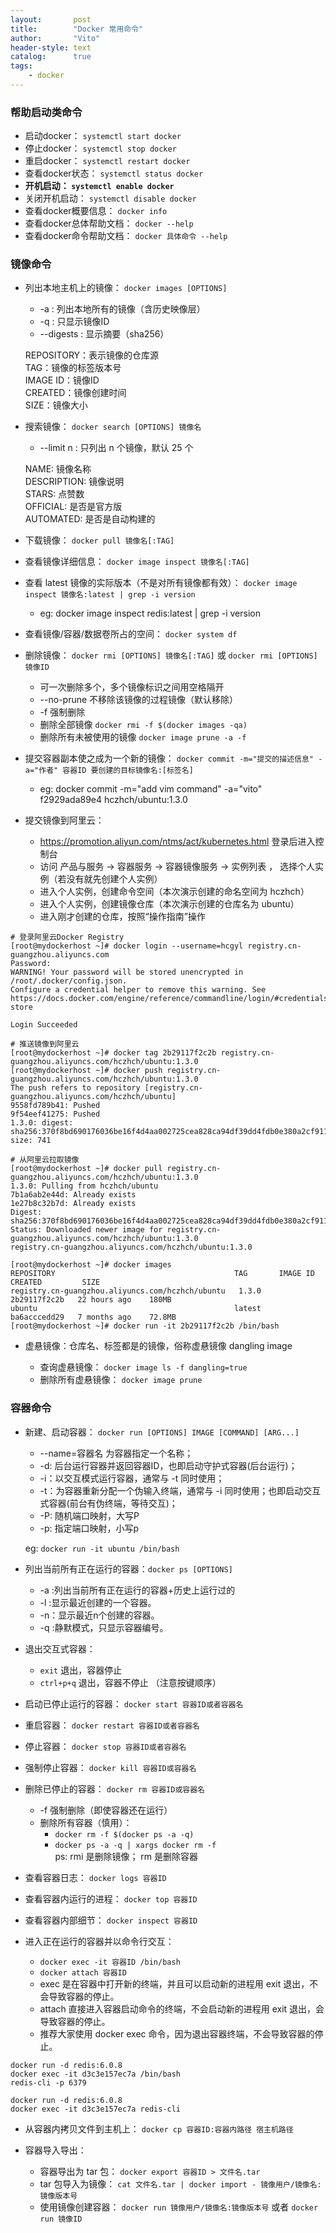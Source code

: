 ```yaml
---
layout:       post
title:        "Docker 常用命令"
author:       "Vito"
header-style: text
catalog:      true
tags:
    - docker
---
```


### 帮助启动类命令
* 启动docker： `systemctl start docker`
* 停止docker： `systemctl stop docker`
* 重启docker： `systemctl restart docker`
* 查看docker状态： `systemctl status docker`
* **开机启动： `systemctl enable docker`**
* 关闭开机启动： `systemctl disable docker`
* 查看docker概要信息： `docker info`
* 查看docker总体帮助文档： `docker --help`
* 查看docker命令帮助文档： `docker 具体命令 --help`

### 镜像命令
* 列出本地主机上的镜像： `docker images [OPTIONS]`
  + -a : 列出本地所有的镜像（含历史映像层）
  + -q : 只显示镜像ID
  + --digests : 显示摘要（sha256）

  REPOSITORY：表示镜像的仓库源  
  TAG：镜像的标签版本号  
  IMAGE ID：镜像ID  
  CREATED：镜像创建时间  
  SIZE：镜像大小


* 搜索镜像： `docker search [OPTIONS] 镜像名`
  + --limit n : 只列出 n 个镜像，默认 25 个

  NAME: 镜像名称  
  DESCRIPTION: 镜像说明  
  STARS: 点赞数  
  OFFICIAL: 是否是官方版  
  AUTOMATED: 是否是自动构建的


* 下载镜像： `docker pull 镜像名[:TAG]`


* 查看镜像详细信息： `docker image inspect 镜像名[:TAG]`


* 查看 latest 镜像的实际版本（不是对所有镜像都有效）： `docker image inspect 镜像名:latest | grep -i version`
  + eg: docker image inspect redis:latest \| grep -i version


* 查看镜像/容器/数据卷所占的空间： `docker system df`


* 删除镜像： `docker rmi [OPTIONS] 镜像名[:TAG]`  或  `docker rmi [OPTIONS] 镜像ID`
  + 可一次删除多个，多个镜像标识之间用空格隔开
  + --no-prune 不移除该镜像的过程镜像（默认移除）
  + -f 强制删除
  + 删除全部镜像 `docker rmi -f $(docker images -qa)`
  + 删除所有未被使用的镜像 `docker image prune -a -f`


* 提交容器副本使之成为一个新的镜像： `docker commit -m="提交的描述信息" -a="作者" 容器ID 要创建的目标镜像名:[标签名]`
  + eg: docker commit -m="add vim command" -a="vito" f2929ada89e4 hczhch/ubuntu:1.3.0


* 提交镜像到阿里云： 
  + https://promotion.aliyun.com/ntms/act/kubernetes.html  登录后进入控制台
  + 访问 产品与服务 -> 容器服务 -> 容器镜像服务 -> 实例列表 ， 选择个人实例（若没有就先创建个人实例）
  + 进入个人实例，创建命令空间（本次演示创建的命名空间为 hczhch）
  + 进入个人实例，创建镜像仓库（本次演示创建的仓库名为 ubuntu）
  + 进入刚才创建的仓库，按照“操作指南”操作
  
```shell
# 登录阿里云Docker Registry
[root@mydockerhost ~]# docker login --username=hcgyl registry.cn-guangzhou.aliyuncs.com
Password: 
WARNING! Your password will be stored unencrypted in /root/.docker/config.json.
Configure a credential helper to remove this warning. See
https://docs.docker.com/engine/reference/commandline/login/#credentials-store

Login Succeeded

# 推送镜像到阿里云
[root@mydockerhost ~]# docker tag 2b29117f2c2b registry.cn-guangzhou.aliyuncs.com/hczhch/ubuntu:1.3.0
[root@mydockerhost ~]# docker push registry.cn-guangzhou.aliyuncs.com/hczhch/ubuntu:1.3.0
The push refers to repository [registry.cn-guangzhou.aliyuncs.com/hczhch/ubuntu]
9558fd789b41: Pushed 
9f54eef41275: Pushed 
1.3.0: digest: sha256:370f8bd690176036be16f4d4aa002725cea828ca94df39dd4fdb0e380a2cf911 size: 741

# 从阿里云拉取镜像
[root@mydockerhost ~]# docker pull registry.cn-guangzhou.aliyuncs.com/hczhch/ubuntu:1.3.0
1.3.0: Pulling from hczhch/ubuntu
7b1a6ab2e44d: Already exists 
1e27b8c32b7d: Already exists 
Digest: sha256:370f8bd690176036be16f4d4aa002725cea828ca94df39dd4fdb0e380a2cf911
Status: Downloaded newer image for registry.cn-guangzhou.aliyuncs.com/hczhch/ubuntu:1.3.0
registry.cn-guangzhou.aliyuncs.com/hczhch/ubuntu:1.3.0

[root@mydockerhost ~]# docker images
REPOSITORY                                        TAG       IMAGE ID       CREATED         SIZE
registry.cn-guangzhou.aliyuncs.com/hczhch/ubuntu   1.3.0     2b29117f2c2b   22 hours ago    180MB
ubuntu                                            latest    ba6acccedd29   7 months ago    72.8MB
[root@mydockerhost ~]# docker run -it 2b29117f2c2b /bin/bash
```


* 虚悬镜像：仓库名、标签都是<none>的镜像，俗称虚悬镜像 dangling image
  + 查询虚悬镜像： `docker image ls -f dangling=true`
  + 删除所有虚悬镜像： `docker image prune`


### 容器命令
* 新建、启动容器： `docker run [OPTIONS] IMAGE [COMMAND] [ARG...]`
  + --name=容器名 为容器指定一个名称；
  + -d: 后台运行容器并返回容器ID，也即启动守护式容器(后台运行)；
  + -i：以交互模式运行容器，通常与 -t 同时使用；
  + -t：为容器重新分配一个伪输入终端，通常与 -i 同时使用；也即启动交互式容器(前台有伪终端，等待交互)；
  + -P: 随机端口映射，大写P
  + -p: 指定端口映射，小写p

  eg: `docker run -it ubuntu /bin/bash`


* 列出当前所有正在运行的容器：`docker ps [OPTIONS]`
  + -a :列出当前所有正在运行的容器+历史上运行过的
  + -l :显示最近创建的一个容器。
  + -n：显示最近n个创建的容器。
  + -q :静默模式，只显示容器编号。


* 退出交互式容器：
  + `exit` 退出，容器停止
  + `ctrl+p+q` 退出，容器不停止 （注意按键顺序）


* 启动已停止运行的容器： `docker start 容器ID或者容器名`


* 重启容器： `docker restart 容器ID或者容器名`


* 停止容器： `docker stop 容器ID或者容器名`


* 强制停止容器： `docker kill 容器ID或容器名`


* 删除已停止的容器： `docker rm 容器ID或容器名`
  + -f 强制删除（即使容器还在运行）
  + 删除所有容器（慎用）：
    + `docker rm -f $(docker ps -a -q)`
    + `docker ps -a -q | xargs docker rm -f`  
    ps: rmi 是删除镜像； rm 是删除容器


* 查看容器日志： `docker logs 容器ID`


* 查看容器内运行的进程： `docker top 容器ID`


* 查看容器内部细节： `docker inspect 容器ID`


* 进入正在运行的容器并以命令行交互：
  + `docker exec -it 容器ID /bin/bash`
  + `docker attach 容器ID`
  + exec 是在容器中打开新的终端，并且可以启动新的进程用 exit 退出，不会导致容器的停止。
  + attach 直接进入容器启动命令的终端，不会启动新的进程用 exit 退出，会导致容器的停止。
  + 推荐大家使用 docker exec 命令，因为退出容器终端，不会导致容器的停止。

```shell
docker run -d redis:6.0.8
docker exec -it d3c3e157ec7a /bin/bash
redis-cli -p 6379
````
```shell
docker run -d redis:6.0.8
docker exec -it d3c3e157ec7a redis-cli
````


* 从容器内拷贝文件到主机上： `docker cp 容器ID:容器内路径 宿主机路径`


* 容器导入导出：
  + 容器导出为 tar 包： `docker export 容器ID > 文件名.tar`
  + tar 包导入为镜像： `cat 文件名.tar | docker import - 镜像用户/镜像名:镜像版本号`
  + 使用镜像创建容器： `docker run 镜像用户/镜像名:镜像版本号`  或者 `docker run 镜像ID`

